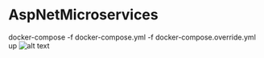 # AspNetMicroservices

docker-compose -f docker-compose.yml -f docker-compose.override.yml up
![alt text](http://url/to/img.png)
